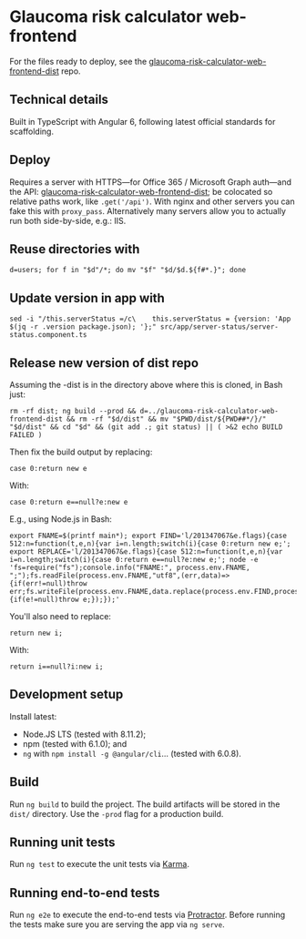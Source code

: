# Glaucoma risk calculator web-frontend

For the files ready to deploy, see the [glaucoma-risk-calculator-web-frontend-dist](https://github.com/glaucoma-australia/glaucoma-risk-calculator-web-frontend-dist) repo.

## Technical details
Built in TypeScript with Angular 6, following latest official standards for scaffolding.

## Deploy

Requires a server with HTTPS—for Office 365 / Microsoft Graph auth—and the API: [glaucoma-risk-calculator-web-frontend-dist](https://github.com/glaucoma-australia/glaucoma-risk-calculator-web-frontend-dist); be colocated so relative paths work, like `.get('/api')`. With nginx and other servers you can fake this with `proxy_pass`. Alternatively many servers allow you to actually run both side-by-side, e.g.: IIS.

## Reuse directories with

    d=users; for f in "$d"/*; do mv "$f" "$d/$d.${f#*.}"; done

## Update version in app with

    sed -i "/this.serverStatus =/c\    this.serverStatus = {version: 'App $(jq -r .version package.json); '};" src/app/server-status/server-status.component.ts

## Release new version of dist repo
Assuming the -dist is in the directory above where this is cloned, in Bash just:

    rm -rf dist; ng build --prod && d=../glaucoma-risk-calculator-web-frontend-dist && rm -rf "$d/dist" && mv "$PWD/dist/${PWD##*/}/" "$d/dist" && cd "$d" && (git add .; git status) || ( >&2 echo BUILD FAILED )

Then fix the build output by replacing:

    case 0:return new e

With:

    case 0:return e==null?e:new e


E.g., using Node.js in Bash:

    export FNAME=$(printf main*); export FIND='l/201347067&e.flags){case 512:n=function(t,e,n){var i=n.length;switch(i){case 0:return new e;'; export REPLACE='l/201347067&e.flags){case 512:n=function(t,e,n){var i=n.length;switch(i){case 0:return e==null?e:new e;'; node -e 'fs=require("fs");console.info("FNAME:", process.env.FNAME, ";");fs.readFile(process.env.FNAME,"utf8",(err,data)=>{if(err!=null)throw err;fs.writeFile(process.env.FNAME,data.replace(process.env.FIND,process.env.REPLACE),"utf8",e=>{if(e!=null)throw e;});});'


You'll also need to replace:

    return new i;
    
With:

    return i==null?i:new i;

## Development setup

Install latest:
  - Node.JS LTS (tested with 8.11.2);
  - npm (tested with 6.1.0); and
  - `ng` with `npm install -g @angular/cli`... (tested with 6.0.8). 

## Build

Run `ng build` to build the project. The build artifacts will be stored in the `dist/` directory. Use the `-prod` flag for a production build.

## Running unit tests

Run `ng test` to execute the unit tests via [Karma](https://karma-runner.github.io).

## Running end-to-end tests

Run `ng e2e` to execute the end-to-end tests via [Protractor](http://www.protractortest.org/).
Before running the tests make sure you are serving the app via `ng serve`.
